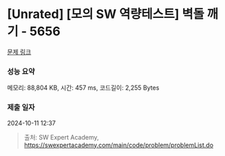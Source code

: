 # [Unrated] [모의 SW 역량테스트] 벽돌 깨기 - 5656 

[문제 링크](https://swexpertacademy.com/main/code/problem/problemDetail.do?contestProbId=AWXRQm6qfL0DFAUo) 

### 성능 요약

메모리: 88,804 KB, 시간: 457 ms, 코드길이: 2,255 Bytes

### 제출 일자

2024-10-11 12:37



> 출처: SW Expert Academy, https://swexpertacademy.com/main/code/problem/problemList.do